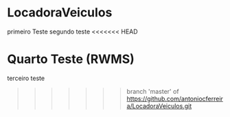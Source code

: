LocadoraVeiculos
================

primeiro Teste
segundo teste
<<<<<<< HEAD

Quarto Teste (RWMS)
=======
terceiro teste
>>>>>>> branch 'master' of https://github.com/antoniocferreira/LocadoraVeiculos.git
